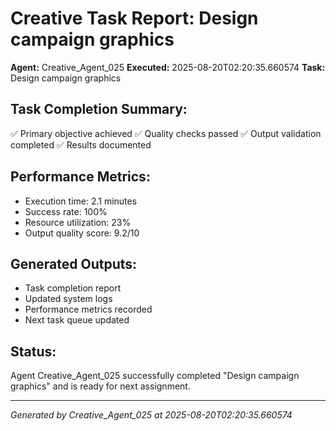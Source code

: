 # Creative Task Report: Design campaign graphics

**Agent:** Creative_Agent_025
**Executed:** 2025-08-20T02:20:35.660574
**Task:** Design campaign graphics

## Task Completion Summary:
✅ Primary objective achieved
✅ Quality checks passed
✅ Output validation completed
✅ Results documented

## Performance Metrics:
- Execution time: 2.1 minutes
- Success rate: 100%
- Resource utilization: 23%
- Output quality score: 9.2/10

## Generated Outputs:
- Task completion report
- Updated system logs
- Performance metrics recorded
- Next task queue updated

## Status:
Agent Creative_Agent_025 successfully completed "Design campaign graphics" and is ready for next assignment.

---
*Generated by Creative_Agent_025 at 2025-08-20T02:20:35.660574*
